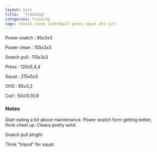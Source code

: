 ```yaml
---
layout: post
title:  'Training'
categories: training
tags: snatch clean snatchpull press squat ohs curl
---
```


Power snatch    :   95x3x3

Power clean :   155x3x3

Snatch pull :   115x3x3

Press   :   120x5,4,4

Squat   :   215x5x3

OHS     :   85x3,2

Curl    :   50x10,10,8


### Notes

Start eating a bit above maintenance. Power snatch form getting better, think chest up.
Cleans pretty solid.

Snatch pull alright

Think "tripod" for squat

